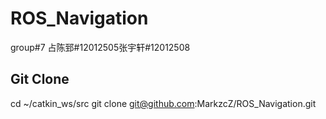 # ROS_Navigation
group#7 占陈郅#12012505张宇轩#12012508
## Git Clone
cd ~/catkin_ws/src
git clone git@github.com:MarkzcZ/ROS_Navigation.git
